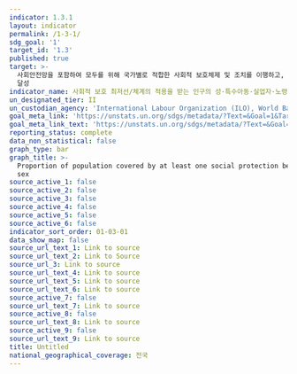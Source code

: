 ```yaml
---
indicator: 1.3.1
layout: indicator
permalink: /1-3-1/
sdg_goal: '1'
target_id: '1.3'
published: true
target: >-
  사회안전망을 포함하여 모두를 위해 국가별로 적합한 사회적 보호체제 및 조치를 이행하고, 2030년까지 빈곤층과 취약계층에 대한 실질적 보장을
  달성
indicator_name: 사회적 보호 최저선/체계의 적용을 받는 인구의 성·특수아동·실업자·노령자·장애인·임산부·신생아·산업재해피해자·빈곤층 및 취약계층별 비율
un_designated_tier: II
un_custodian_agency: 'International Labour Organization (ILO), World Bank (WB)'
goal_meta_link: 'https://unstats.un.org/sdgs/metadata/?Text=&Goal=1&Target=1.3'
goal_meta_link_text: 'https://unstats.un.org/sdgs/metadata/?Text=&Goal=1&Target=1.3'
reporting_status: complete
data_non_statistical: false
graph_type: bar
graph_title: >-
  Proportion of population covered by at least one social protection benefit, by
  sex
source_active_1: false
source_active_2: false
source_active_3: false
source_active_4: false
source_active_5: false
source_active_6: false
indicator_sort_order: 01-03-01
data_show_map: false
source_url_text_1: Link to source
source_url_text_2: Link to Source
source_url_3: Link to source
source_url_text_4: Link to source
source_url_text_5: Link to source
source_url_text_6: Link to source
source_active_7: false
source_url_text_7: Link to source
source_active_8: false
source_url_text_8: Link to source
source_active_9: false
source_url_text_9: Link to source
title: Untitled
national_geographical_coverage: 전국
---
```

